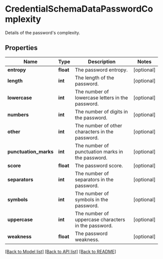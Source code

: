 # CredentialSchemaDataPasswordComplexity

Details of the password's complexity.

## Properties
Name | Type | Description | Notes
------------ | ------------- | ------------- | -------------
**entropy** | **float** | The password entropy. | [optional] 
**length** | **int** | The length of the password. | [optional] 
**lowercase** | **int** | The number of lowercase letters in the password. | [optional] 
**numbers** | **int** | The number of digits in the password. | [optional] 
**other** | **int** | The number of other characters in the password. | [optional] 
**punctuation_marks** | **int** | The number of punctuation marks in the password. | [optional] 
**score** | **float** | The password score. | [optional] 
**separators** | **int** | The number of separators in the password. | [optional] 
**symbols** | **int** | The number of symbols in the password. | [optional] 
**uppercase** | **int** | The number of uppercase characters in the password. | [optional] 
**weakness** | **float** | The password weakness. | [optional] 

[[Back to Model list]](../README.md#documentation-for-models) [[Back to API list]](../README.md#documentation-for-api-endpoints) [[Back to README]](../README.md)


